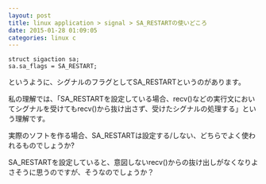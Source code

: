 ```yaml
---
layout: post
title: linux application > signal > SA_RESTARTの使いどころ
date: 2015-01-28 01:09:05
categories: linux c
---
```

```
struct sigaction sa;
sa.sa_flags = SA_RESTART;
```

<p>というように、シグナルのフラグとしてSA_RESTARTというのがあります。</p>

<p>私の理解では、「SA_RESTARTを設定している場合、recv()などの実行文においてシグナルを受けてもrecv()から抜け出さず、受けたシグナルの処理する」という理解です。</p>

<p>実際のソフトを作る場合、SA_RESTARTは設定する/しない、どちらでよく使われるものでしょうか?</p>

<p>SA_RESTARTを設定していると、意図しないrecv()からの抜け出しがなくなりよさそうに思うのですが、そうなのでしょうか？</p>
